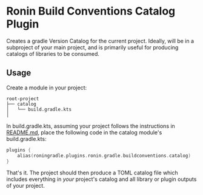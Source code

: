 # Ronin Build Conventions Catalog Plugin

Creates a gradle Version Catalog for the current project.  Ideally, will be in a subproject of your main project, and is primarily useful for producing catalogs of libraries to be consumed.

## Usage

Create a module in your project:

```
root-project
├── catalog
│   └── build.gradle.kts
│   
```

In build.gradle.kts, assuming your project follows the instructions in [README.md](../../README.md), place the following code in the catalog module's build.gradle.kts:

```kotlin
plugins {
    alias(roningradle.plugins.ronin.gradle.buildconventions.catalog)
}
```

That's it.  The project should then produce a TOML catalog file which includes everything in _your_ project's catalog and all library or plugin
outputs of your project.
